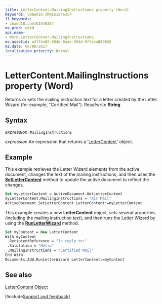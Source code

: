 ```yaml
---
title: LetterContent.MailingInstructions property (Word)
keywords: vbawd10.chm161546354
f1_keywords:
- vbawd10.chm161546354
ms.prod: word
api_name:
- Word.LetterContent.MailingInstructions
ms.assetid: a31f4a82-984d-8aae-294d-9ffaaa889028
ms.date: 06/08/2017
localization_priority: Normal
---
```



# LetterContent.MailingInstructions property (Word)

Returns or sets the mailing instruction text for a letter created by the Letter Wizard (for example, "Certified Mail"). Read/write  **String**.


## Syntax

_expression_. `MailingInstructions`

 _expression_ An expression that returns a '[LetterContent](Word.LetterContent.md)' object.


## Example

This example retrieves the Letter Wizard elements from the active document, changes the text of the mailing instructions, and then uses the  **[SetLetterContent](Word.Document.SetLetterContent.md)** method to update the active document to reflect the changes.


```vb
Set myLetterContent = ActiveDocument.GetLetterContent 
myLetterContent.MailingInstructions = "Air Mail" 
ActiveDocument.SetLetterContent LetterContent:=myLetterContent
```

This example creates a new  **LetterContent** object, sets several properties (including the mailing instruction text), and then runs the Letter Wizard by using the **[RunLetterWizard](Word.Document.RunLetterWizard.md)** method.




```vb
Set myContent = New LetterContent 
With myContent 
 .RecipientReference = "In reply to:" 
 .Salutation = "Hello" 
 .MailingInstructions = "Certified Mail" 
End With 
Documents.Add.RunLetterWizard LetterContent:=myContent
```


## See also


[LetterContent Object](Word.LetterContent.md)

[!include[Support and feedback](~/includes/feedback-boilerplate.md)]
